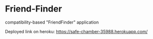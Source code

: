 # Friend-Finder
compatibility-based "FriendFinder" application

Deployed link on heroku: https://safe-chamber-35988.herokuapp.com/

